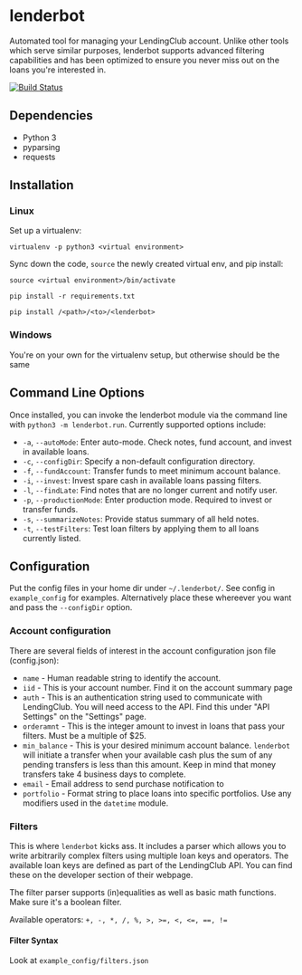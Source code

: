# lenderbot
Automated tool for managing your LendingClub account. Unlike other tools which serve similar purposes, lenderbot supports advanced filtering capabilities and has been optimized to ensure you never miss out on the loans you're interested in.

[![Build Status](https://travis-ci.org/jbutler/lenderbot.svg?branch=master)](https://travis-ci.org/jbutler/lenderbot)

## Dependencies
* Python 3
* pyparsing
* requests

## Installation
### Linux
Set up a virtualenv:

`virtualenv -p python3 <virtual environment>`

Sync down the code, `source` the newly created virtual env, and pip install:

`source <virtual environment>/bin/activate`

`pip install -r requirements.txt`

`pip install /<path>/<to>/<lenderbot>`

### Windows
You're on your own for the virtualenv setup, but otherwise should be the same

## Command Line Options
Once installed, you can invoke the lenderbot module via the command line with `python3 -m lenderbot.run`. Currently supported options include:
* `-a`, `--autoMode`: Enter auto-mode. Check notes, fund account, and invest in available loans.
* `-c`, `--configDir`: Specify a non-default configuration directory.
* `-f`, `--fundAccount`: Transfer funds to meet minimum account balance.
* `-i`, `--invest`: Invest spare cash in available loans passing filters.
* `-l`, `--findLate`: Find notes that are no longer current and notify user.
* `-p`, `--productionMode`: Enter production mode. Required to invest or transfer funds.
* `-s`, `--summarizeNotes`: Provide status summary of all held notes.
* `-t`, `--testFilters`: Test loan filters by applying them to all loans currently listed.

## Configuration
Put the config files in your home dir under `~/.lenderbot/`. See config in `example_config` for examples. Alternatively place these whereever you want and pass the `--configDir` option.

### Account configuration
There are several fields of interest in the account configuration json file (config.json):
* `name` - Human readable string to identify the account.
* `iid` - This is your account number. Find it on the account summary page
* `auth` - This is an authentication string used to communicate with LendingClub. You will need access to the API. Find this under "API Settings" on the "Settings" page.
* `orderamnt` - This is the integer amount to invest in loans that pass your filters. Must be a multiple of $25.
* `min_balance` - This is your desired minimum account balance. `lenderbot` will initiate a transfer when your available cash plus the sum of any pending transfers is less than this amount. Keep in mind that money transfers take 4 business days to complete.
* `email` - Email address to send purchase notification to
* `portfolio` - Format string to place loans into specific portfolios. Use any modifiers used in the `datetime` module.

### Filters
This is where `lenderbot` kicks ass. It includes a parser which allows you to write arbitrarily complex filters using multiple loan keys and operators. The available loan keys are defined as part of the LendingClub API. You can find these on the developer section of their webpage.

The filter parser supports (in)equalities as well as basic math functions. Make sure it's a boolean filter.

Available operators: `+, -, *, /, %, >, >=, <, <=, ==, !=`

#### Filter Syntax
Look at `example_config/filters.json`
